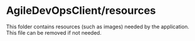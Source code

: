 # AgileDevOpsClient/resources

This folder contains resources (such as images) needed by the application. This file can
be removed if not needed.
